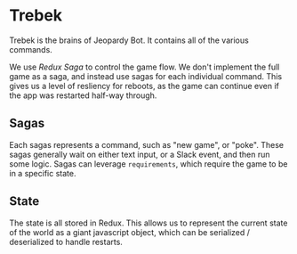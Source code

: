 # Trebek

Trebek is the brains of Jeopardy Bot. It contains all of the various commands.

We use *Redux Saga* to control the game flow. We don't implement the full game as a saga, and instead use sagas for each individual command. This gives us a level of resliency for reboots, as the game can continue even if the app was restarted half-way through.

## Sagas

Each sagas represents a command, such as "new game", or "poke". These sagas generally wait on either text input, or a Slack event, and then run some logic. Sagas can leverage `requirements`, which require the game to be in a specific state.

## State

The state is all stored in Redux. This allows us to represent the current state of the world as a giant javascript object, which can be serialized / deserialized to handle restarts.
